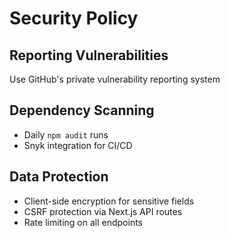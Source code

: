# Security Policy

## Reporting Vulnerabilities

Use GitHub's private vulnerability reporting system

## Dependency Scanning

- Daily `npm audit` runs
- Snyk integration for CI/CD

## Data Protection

- Client-side encryption for sensitive fields
- CSRF protection via Next.js API routes
- Rate limiting on all endpoints
